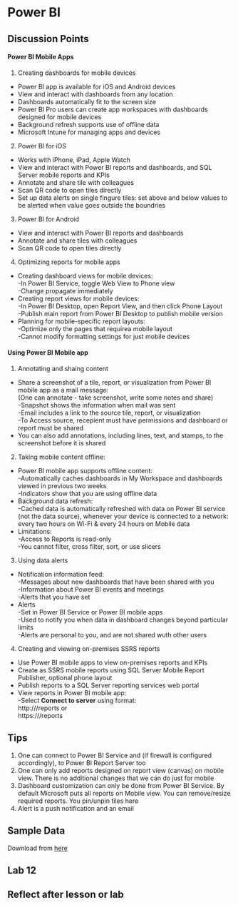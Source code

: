 # Power BI

## Discussion Points
#### Power BI Mobile Apps
1. Creating dashboards for mobile devices  
- Power BI app is available for iOS and Android devices  
- View and interact with dashboards from any location  
- Dashboards automatically fit to the screen size  
- Power BI Pro users can create app workspaces with dashboards designed for mobile devices  
- Background refresh supports use of offline data  
- Microsoft Intune for managing apps and devices  
2. Power BI for iOS  
- Works with iPhone, iPad, Apple Watch  
- View and interact with Power BI reports and dashboards, and SQL Server mobile reports and KPIs  
- Annotate and share tile with colleagues  
- Scan QR code to open tiles directly  
- Set up data alerts on single fingure tiles: set above and below values to be alerted when value goes outside the boundries  
3. Power BI for Android  
- View and interact with Power BI reports and dashboards  
- Annotate and share tiles with colleagues  
- Scan QR code to open tiles directly  
4. Optimizing reports for mobile apps  
- Creating dashboard views for mobile devices:  
-In Power BI Service, toggle Web View to Phone view  
-Change propagate immediately  
- Creating report views for mobile devices:  
-In Power BI Desktop, open Report View, and then click Phone Layout  
-Publish main report from Power BI Desktop to publish mobile version  
- Planning for mobile-specific report layouts:  
-Optimize only the pages that requirea mobile layout  
-Cannot modify formatting settings for just mobile devices 

#### Using Power BI Mobile app  
1. Annotating and shaing content  
- Share a screenshot of a tile, report, or visualization from Power BI mobile app as a mail message:  
(One can annotate - take screenshot, write some notes and share)  
-Snapshot shows the information when mail was sent  
-Email includes a link to the source tile, report, or visualization  
-To Access source, recepient must have permissions and dashboard or report must be shared   
- You can also add annotations, including lines, text, and stamps, to the screenshot before it is shared  

2. Taking mobile content offline:  
- Power BI mobile app supports offline content:  
-Automatically caches dashboards in My Workspace and dashboards viewed in previous two weeks  
-Indicators show that you are using offline data  
- Background data refresh:  
-Cached data is automatically refreshed with data on Power BI service (not the data source), whenever your device is connected to a network: every two hours on Wi-Fi & every 24 hours on Mobile data  
- Limitations:  
-Access to Reports is read-only  
-You cannot filter, cross filter, sort, or use slicers  

3. Using data alerts  
- Notification information feed:  
-Messages about new dashboards that have been shared with you  
-Information about Power BI events and meetings  
-Alerts that you have set  
- Alerts  
-Set in Power BI Service or Power BI mobile apps  
-Used to notify you when data in dashboard changes beyond particular limits  
-Alerts are personal to you, and are not shared wuth other users  

4. Creating and viewing on-premises SSRS reports  
- Use Power BI mobile apps to view on-premises reports and KPIs  
- Create as SSRS mobile reports using SQL Server Mobile Report Publisher, optional phone layout  
- Publish reports to a SQL Server reporting services web portal  
- View reports in Power BI mobile app:  
-Select **Connect to server** using format:  
http://<servername>/reports or  
https://<servername>/reports
 
## Tips
1. One can connect to Power BI Service and (if firewall is configured accordingly), to Power BI Report Server too  
2. One can only add reports designed on report view (canvas) on mobile view. There is no additional changes that we can do just for mobile  
3. Dashboard customization can only be done from Power BI Service. By default Microsoft puts all reports on Mobile view. You can remove/resize required reports. You pin/unpin tiles here  
4. Alert is a push notification and an email


## Sample Data
Download from [here](https://docs.microsoft.com/en-us/power-bi/create-reports/sample-datasets)

## Lab 12


## Reflect after lesson or lab


